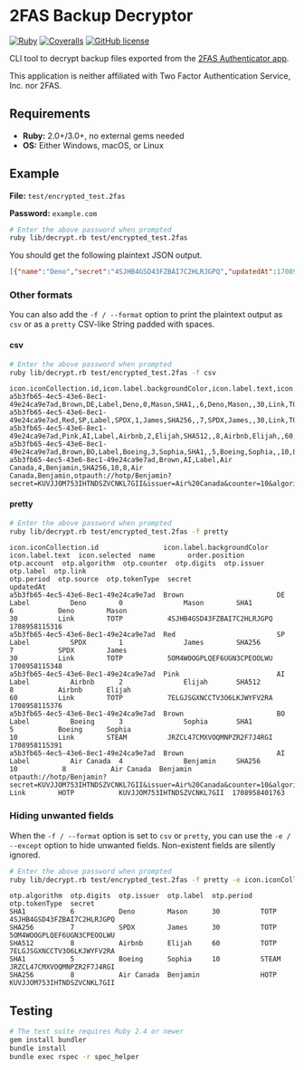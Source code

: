 # 2FAS Backup Decryptor

[![Ruby](https://img.shields.io/badge/Ruby-CC342D?style=for-the-badge&logo=ruby&logoColor=white)](https://ruby-lang.org)
[![Coveralls](https://img.shields.io/coverallsCoverage/github/elliotwutingfeng/2fas-backup-decryptor?logo=coveralls&style=for-the-badge)](https://coveralls.io/github/elliotwutingfeng/2fas-backup-decryptor?branch=main)
[![GitHub license](https://img.shields.io/badge/LICENSE-GPLv3-GREEN?style=for-the-badge)](LICENSE)

CLI tool to decrypt backup files exported from the [2FAS Authenticator app](https://2fas.com).

This application is neither affiliated with Two Factor Authentication Service, Inc. nor 2FAS.

## Requirements

- **Ruby:** 2.0+/3.0+, no external gems needed
- **OS:** Either Windows, macOS, or Linux

## Example

**File:** `test/encrypted_test.2fas`

**Password:** `example.com`

```bash
# Enter the above password when prompted
ruby lib/decrypt.rb test/encrypted_test.2fas
```

You should get the following plaintext JSON output.

```json
[{"name":"Deno","secret":"4SJHB4GSD43FZBAI7C2HLRJGPQ","updatedAt":1708958115316,"otp":{"label":"Mason","account":"Mason","issuer":"Deno","digits":6,"period":30,"algorithm":"SHA1","tokenType":"TOTP","source":"Link"},"order":{"position":0},"icon":{"selected":"Label","label":{"text":"DE","backgroundColor":"Brown"},"iconCollection":{"id":"a5b3fb65-4ec5-43e6-8ec1-49e24ca9e7ad"}}},{"name":"SPDX","secret":"5OM4WOOGPLQEF6UGN3CPEOOLWU","updatedAt":1708958115348,"otp":{"label":"James","account":"James","issuer":"SPDX","digits":7,"period":30,"algorithm":"SHA256","tokenType":"TOTP","source":"Link"},"order":{"position":1},"icon":{"selected":"Label","label":{"text":"SP","backgroundColor":"Red"},"iconCollection":{"id":"a5b3fb65-4ec5-43e6-8ec1-49e24ca9e7ad"}}},{"name":"Airbnb","secret":"7ELGJSGXNCCTV3O6LKJWYFV2RA","updatedAt":1708958115376,"otp":{"label":"Elijah","account":"Elijah","issuer":"Airbnb","digits":8,"period":60,"algorithm":"SHA512","tokenType":"TOTP","source":"Link"},"order":{"position":2},"icon":{"selected":"Label","label":{"text":"AI","backgroundColor":"Pink"},"iconCollection":{"id":"a5b3fb65-4ec5-43e6-8ec1-49e24ca9e7ad"}}},{"name":"Boeing","secret":"JRZCL47CMXVOQMNPZR2F7J4RGI","updatedAt":1708958115391,"otp":{"label":"Sophia","account":"Sophia","issuer":"Boeing","digits":5,"period":10,"algorithm":"SHA1","tokenType":"STEAM","source":"Link"},"order":{"position":3},"icon":{"selected":"Label","label":{"text":"BO","backgroundColor":"Brown"},"iconCollection":{"id":"a5b3fb65-4ec5-43e6-8ec1-49e24ca9e7ad"}}},{"name":"Air Canada","secret":"KUVJJOM753IHTNDSZVCNKL7GII","updatedAt":1708958401763,"otp":{"link":"otpauth://hotp/Benjamin?secret=KUVJJOM753IHTNDSZVCNKL7GII&issuer=Air%20Canada&counter=10&algorithm=SHA256&digits=8","label":"Benjamin","account":"Benjamin","issuer":"Air Canada","digits":8,"algorithm":"SHA256","counter":10,"tokenType":"HOTP","source":"Link"},"order":{"position":4},"icon":{"selected":"Label","label":{"text":"AI","backgroundColor":"Brown"},"iconCollection":{"id":"a5b3fb65-4ec5-43e6-8ec1-49e24ca9e7ad"}}}]
```

### Other formats

You can also add the `-f / --format` option to print the plaintext output as `csv` or as a `pretty` CSV-like String padded with spaces.

#### csv

```bash
# Enter the above password when prompted
ruby lib/decrypt.rb test/encrypted_test.2fas -f csv
```

```csv
icon.iconCollection.id,icon.label.backgroundColor,icon.label.text,icon.selected,name,order.position,otp.account,otp.algorithm,otp.counter,otp.digits,otp.issuer,otp.label,otp.link,otp.period,otp.source,otp.tokenType,secret,updatedAt
a5b3fb65-4ec5-43e6-8ec1-49e24ca9e7ad,Brown,DE,Label,Deno,0,Mason,SHA1,,6,Deno,Mason,,30,Link,TOTP,4SJHB4GSD43FZBAI7C2HLRJGPQ,1708958115316
a5b3fb65-4ec5-43e6-8ec1-49e24ca9e7ad,Red,SP,Label,SPDX,1,James,SHA256,,7,SPDX,James,,30,Link,TOTP,5OM4WOOGPLQEF6UGN3CPEOOLWU,1708958115348
a5b3fb65-4ec5-43e6-8ec1-49e24ca9e7ad,Pink,AI,Label,Airbnb,2,Elijah,SHA512,,8,Airbnb,Elijah,,60,Link,TOTP,7ELGJSGXNCCTV3O6LKJWYFV2RA,1708958115376
a5b3fb65-4ec5-43e6-8ec1-49e24ca9e7ad,Brown,BO,Label,Boeing,3,Sophia,SHA1,,5,Boeing,Sophia,,10,Link,STEAM,JRZCL47CMXVOQMNPZR2F7J4RGI,1708958115391
a5b3fb65-4ec5-43e6-8ec1-49e24ca9e7ad,Brown,AI,Label,Air Canada,4,Benjamin,SHA256,10,8,Air Canada,Benjamin,otpauth://hotp/Benjamin?secret=KUVJJOM753IHTNDSZVCNKL7GII&issuer=Air%20Canada&counter=10&algorithm=SHA256&digits=8,,Link,HOTP,KUVJJOM753IHTNDSZVCNKL7GII,1708958401763
```

#### pretty

```bash
# Enter the above password when prompted
ruby lib/decrypt.rb test/encrypted_test.2fas -f pretty
```

```csv
icon.iconCollection.id                icon.label.backgroundColor  icon.label.text  icon.selected  name        order.position  otp.account  otp.algorithm  otp.counter  otp.digits  otp.issuer  otp.label  otp.link                                                                                                            otp.period  otp.source  otp.tokenType  secret                      updatedAt
a5b3fb65-4ec5-43e6-8ec1-49e24ca9e7ad  Brown                       DE               Label          Deno        0               Mason        SHA1                        6           Deno        Mason                                                                                                                          30          Link        TOTP           4SJHB4GSD43FZBAI7C2HLRJGPQ  1708958115316
a5b3fb65-4ec5-43e6-8ec1-49e24ca9e7ad  Red                         SP               Label          SPDX        1               James        SHA256                      7           SPDX        James                                                                                                                          30          Link        TOTP           5OM4WOOGPLQEF6UGN3CPEOOLWU  1708958115348
a5b3fb65-4ec5-43e6-8ec1-49e24ca9e7ad  Pink                        AI               Label          Airbnb      2               Elijah       SHA512                      8           Airbnb      Elijah                                                                                                                         60          Link        TOTP           7ELGJSGXNCCTV3O6LKJWYFV2RA  1708958115376
a5b3fb65-4ec5-43e6-8ec1-49e24ca9e7ad  Brown                       BO               Label          Boeing      3               Sophia       SHA1                        5           Boeing      Sophia                                                                                                                         10          Link        STEAM          JRZCL47CMXVOQMNPZR2F7J4RGI  1708958115391
a5b3fb65-4ec5-43e6-8ec1-49e24ca9e7ad  Brown                       AI               Label          Air Canada  4               Benjamin     SHA256         10           8           Air Canada  Benjamin   otpauth://hotp/Benjamin?secret=KUVJJOM753IHTNDSZVCNKL7GII&issuer=Air%20Canada&counter=10&algorithm=SHA256&digits=8              Link        HOTP           KUVJJOM753IHTNDSZVCNKL7GII  1708958401763
```

### Hiding unwanted fields

When the `-f / --format` option is set to `csv` or `pretty`, you can use the `-e / --except` option to hide unwanted fields. Non-existent fields are silently ignored.

```bash
# Enter the above password when prompted
ruby lib/decrypt.rb test/encrypted_test.2fas -f pretty -e icon.iconCollection.id,icon.label.backgroundColor,icon.label.text,icon.selected,order.position,otp.link,name,otp.account,otp.source,updatedAt,otp.counter
```

```csv
otp.algorithm  otp.digits  otp.issuer  otp.label  otp.period  otp.tokenType  secret
SHA1           6           Deno        Mason      30          TOTP           4SJHB4GSD43FZBAI7C2HLRJGPQ
SHA256         7           SPDX        James      30          TOTP           5OM4WOOGPLQEF6UGN3CPEOOLWU
SHA512         8           Airbnb      Elijah     60          TOTP           7ELGJSGXNCCTV3O6LKJWYFV2RA
SHA1           5           Boeing      Sophia     10          STEAM          JRZCL47CMXVOQMNPZR2F7J4RGI
SHA256         8           Air Canada  Benjamin               HOTP           KUVJJOM753IHTNDSZVCNKL7GII
```

## Testing

```bash
# The test suite requires Ruby 2.4 or newer
gem install bundler
bundle install
bundle exec rspec -r spec_helper
```
